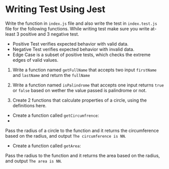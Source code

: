 # Writing Test Using Jest

Write the function in `index.js` file and also write the test in `index.test.js` file for the following functions. While writing test make sure you write at-least 3 positive and 3 negative test.

- Positive Test verifies expected behavior with valid data.
- Negative Test verifies expected behavior with invalid data.
- Edge Case is a subset of positive tests, which checks the extreme edges of valid values.

1. Write a function named `getFullName` that accepts two input `firstName` and `lastName` and return the `fullName`

2. Write a function named `isPalindrome` that accepts one input returns `true` or `false` based on wether the value passed is palindrome or not.

3. Create 2 functions that calculate properties of a circle, using the definitions here.

- Create a function called `getCircumfrence`:
- 

Pass the radius of a circle to the function and it returns the circumference based on the radius, and output `The circumference is NN`.

- Create a function called `getArea`:

Pass the radius to the function and it returns the area based on the radius, and output `The area is NN`.

